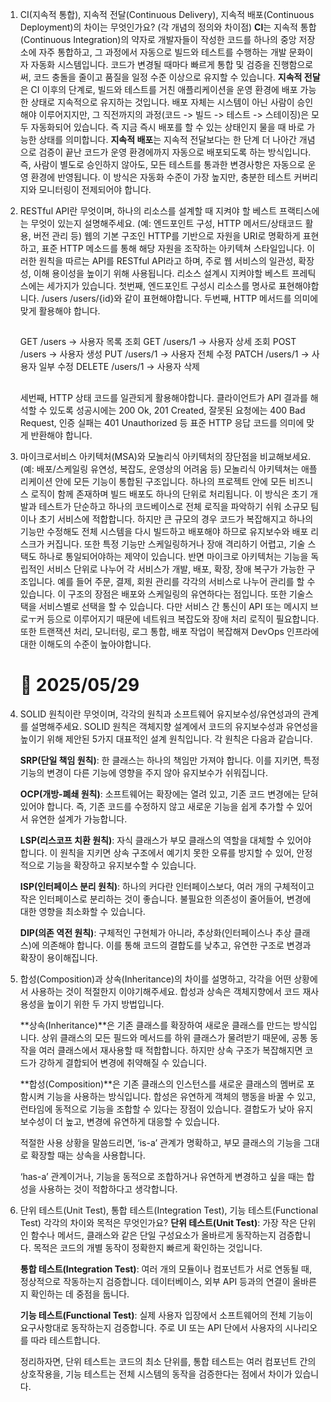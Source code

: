 1. CI(지속적 통합), 지속적 전달(Continuous Delivery), 지속적 배포(Continuous Deployment)의 차이는 무엇인가요? (각 개념의 정의와 차이점)
   **CI**는 지속적 통합(Continuous Integration)의 약자로 개발자들이 작성한 코드를 하나의 중앙 저장소에 자주 통합하고,
   그 과정에서 자동으로 빌드와 테스트를 수행하는 개발 문화이자 자동화 시스템입니다.
   코드가 변경될 때마다 빠르게 통합 및 검증을 진행함으로써, 코드 충돌을 줄이고 품질을 일정 수준 이상으로 유지할 수 있습니다.
   **지속적 전달**은 CI 이후의 단계로, 빌드와 테스트를 거친 애플리케이션을 운영 환경에 배포 가능한 상태로 지속적으로 유지하는 것입니다. 배포 자체는 시스템이 아닌 사람이 승인해야 이루어지지만, 그 직전까지의 과정(코드 -> 빌드 -> 테스트 -> 스테이징)은 모두 자동화되어 있습니다. 즉 지금 즉시 배포를 할 수 있는 상태인지 물을 때 바로 가능한 상태를 의미합니다.
   **지속적 배포**는 지속적 전달보다는 한 단계 더 나아간 개념으로 검증이 끝난 코드가 운영 환경에까지 자동으로 배포되도록 하는 방식입니다. 즉, 사람이 별도로 승인하지 않아도, 모든 테스트를 통과한 변경사항은 자동으로 운영 환경에 반영됩니다.
   이 방식은 자동화 수준이 가장 높지만, 충분한 테스트 커버리지와 모니터링이 전제되어야 합니다.

2. RESTful API란 무엇이며, 하나의 리소스를 설계할 때 지켜야 할 베스트 프랙티스에는 무엇이 있는지 설명해주세요.
   (예: 엔드포인트 구성, HTTP 메서드/상태코드 활용, 버전 관리 등)
   웹의 기본 구조인 HTTP를 기반으로 자원을 URI로 명확하게 표현하고, 표준 HTTP 메소드를 통해 해당 자원을 조작하는 아키텍쳐 스타일입니다. 이러한 원칙을 따르는 API를 RESTful API라고 하며, 주로 웹 서비스의 일관성, 확장성, 이해 용이성을 높이기 위해 사용됩니다.
   리소스 설계시 지켜야할 베스트 프레틱스에는 세가지가 있습니다.
   첫번째, 엔드포인트 구성시 리소스를 명사로 표현해야합니다.
   /users /users/{id}와 같이 표현해야합니다.
   두번째, HTTP 메서드를 의미에 맞게 활용해야 합니다.

   ##

   GET /users → 사용자 목록 조회
   GET /users/1 → 사용자 상세 조회
   POST /users → 사용자 생성
   PUT /users/1 → 사용자 전체 수정
   PATCH /users/1 → 사용자 일부 수정
   DELETE /users/1 → 사용자 삭제

   ##

   세번째, HTTP 상태 코드를 일관되게 활용해야합니다.
   클라이언트가 API 결과를 해석할 수 있도록
   성공시에는 200 Ok, 201 Created, 잘못된 요청에는 400 Bad Request, 인증 실패는 401 Unauthorized 등 표준 HTTP 응답 코드를 의미에 맞게 반환해야 합니다.

3. 마이크로서비스 아키텍처(MSA)와 모놀리식 아키텍처의 장단점을 비교해보세요.
   (예: 배포/스케일링 유연성, 복잡도, 운영상의 어려움 등)
   모놀리식 아키텍쳐는 애플리케이션 안에 모든 기능이 통합된 구조입니다. 하나의 프로젝트 안에 모든 비즈니스 로직이 함께 존재하며 빌드 배포도 하나의 단위로 처리됩니다. 이 방식은 초기 개발과 테스트가 단순하고 하나의 코드베이스로 전체 로직을 파악하기 쉬워 소규모 팀이나 초기 서비스에 적합합니다.
   하지만 큰 규모의 경우 코드가 복잡해지고 하나의 기능만 수정해도 전체 시스템을 다시 빌드하고 배포해야 하므로 유지보수와 배포 리스크가 커집니다. 또한 특정 기능만 스케일링하거나 장애 격리하기 어렵고, 기술 스택도 하나로 통일되어야하는 제약이 있습니다.
   반면 마이크로 아키텍처는 기능을 독립적인 서비스 단위로 나누어 각 서비스가 개발, 배포, 확장, 장애 복구가 가능한 구조입니다.
   예를 들어 주문, 결제, 회원 관리를 각각의 서비스로 나누어 관리를 할 수 있습니다.
   이 구조의 장점은 배포와 스케일링의 유연하다는 점입니다. 또한 기술스택을 서비스별로 선택을 할 수 있습니다.
   다만 서비스 간 통신이 API 또는 메시지 브로ㅜ커 등으로 이루어지기 때문에 네트워크 복잡도와 장애 처리 로직이 필요합니다.
   또한 트랜잭션 처리, 모니터링, 로그 통합, 배포 작업이 복잡해져 DevOps 인프라에 대한 이해도의 수준이 높아야합니다.

   # 📅 2025/05/29

4. SOLID 원칙이란 무엇이며, 각각의 원칙과 소프트웨어 유지보수성/유연성과의 관계를 설명해주세요.
   SOLID 원칙은 객체지향 설계에서 코드의 유지보수성과 유연성을 높이기 위해 제안된 5가지 대표적인 설계 원칙입니다.
   각 원칙은 다음과 같습니다.

   **SRP(단일 책임 원칙)**:
   한 클래스는 하나의 책임만 가져야 합니다. 이를 지키면, 특정 기능의 변경이 다른 기능에 영향을 주지 않아 유지보수가 쉬워집니다.

   **OCP(개방-폐쇄 원칙)**:
   소프트웨어는 확장에는 열려 있고, 기존 코드 변경에는 닫혀 있어야 합니다. 즉, 기존 코드를 수정하지 않고 새로운 기능을 쉽게 추가할 수 있어서 유연한 설계가 가능합니다.

   **LSP(리스코프 치환 원칙)**:
   자식 클래스가 부모 클래스의 역할을 대체할 수 있어야 합니다. 이 원칙을 지키면 상속 구조에서 예기치 못한 오류를 방지할 수 있어, 안정적으로 기능을 확장하고 유지보수할 수 있습니다.

   **ISP(인터페이스 분리 원칙)**:
   하나의 커다란 인터페이스보다, 여러 개의 구체적이고 작은 인터페이스로 분리하는 것이 좋습니다. 불필요한 의존성이 줄어들어, 변경에 대한 영향을 최소화할 수 있습니다.

   **DIP(의존 역전 원칙)**:
   구체적인 구현체가 아니라, 추상화(인터페이스나 추상 클래스)에 의존해야 합니다. 이를 통해 코드의 결합도를 낮추고, 유연한 구조로 변경과 확장이 용이해집니다.

5. 합성(Composition)과 상속(Inheritance)의 차이를 설명하고, 각각을 어떤 상황에서 사용하는 것이 적절한지 이야기해주세요.
   합성과 상속은 객체지향에서 코드 재사용성을 높이기 위한 두 가지 방법입니다.

   **상속(Inheritance)**은 기존 클래스를 확장하여 새로운 클래스를 만드는 방식입니다.
   상위 클래스의 모든 필드와 메서드를 하위 클래스가 물려받기 때문에, 공통 동작을 여러 클래스에서 재사용할 때 적합합니다.
   하지만 상속 구조가 복잡해지면 코드가 강하게 결합되어 변경에 취약해질 수 있습니다.

   **합성(Composition)**은 기존 클래스의 인스턴스를 새로운 클래스의 멤버로 포함시켜 기능을 사용하는 방식입니다.
   합성은 유연하게 객체의 행동을 바꿀 수 있고, 런타임에 동적으로 기능을 조합할 수 있다는 장점이 있습니다.
   결합도가 낮아 유지보수성이 더 높고, 변경에 유연하게 대응할 수 있습니다.

   적절한 사용 상황을 말씀드리면,
   ‘is-a’ 관계가 명확하고, 부모 클래스의 기능을 그대로 확장할 때는 상속을 사용합니다.

   ‘has-a’ 관계이거나, 기능을 동적으로 조합하거나 유연하게 변경하고 싶을 때는 합성을 사용하는 것이 적합하다고 생각합니다.

6. 단위 테스트(Unit Test), 통합 테스트(Integration Test), 기능 테스트(Functional Test) 각각의 차이와 목적은 무엇인가요?
   **단위 테스트(Unit Test)**:
   가장 작은 단위인 함수나 메서드, 클래스와 같은 단일 구성요소가 올바르게 동작하는지 검증합니다.
   목적은 코드의 개별 동작이 정확한지 빠르게 확인하는 것입니다.

   **통합 테스트(Integration Test)**:
   여러 개의 모듈이나 컴포넌트가 서로 연동될 때, 정상적으로 작동하는지 검증합니다.
   데이터베이스, 외부 API 등과의 연결이 올바른지 확인하는 데 중점을 둡니다.

   **기능 테스트(Functional Test)**:
   실제 사용자 입장에서 소프트웨어의 전체 기능이 요구사항대로 동작하는지 검증합니다.
   주로 UI 또는 API 단에서 사용자의 시나리오를 따라 테스트합니다.

   정리하자면,
   단위 테스트는 코드의 최소 단위를,
   통합 테스트는 여러 컴포넌트 간의 상호작용을,
   기능 테스트는 전체 시스템의 동작을 검증한다는 점에서 차이가 있습니다.
